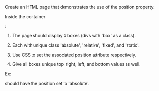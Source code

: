 Create an HTML page that demonstrates the use of the position property.

Inside the container <div>:

1. The page should display 4 boxes (divs with 'box' as a class).

2. Each with unique class 'absolute', 'relative', 'fixed', and 'static'.

3. Use CSS to set the associated position attribute respectively.

4. Give all boxes unique top, right, left, and bottom values as well.

Ex:

<div class="box absolute"></div>

should have the position set to 'absolute'.
